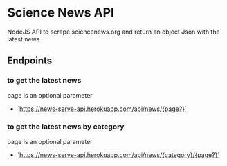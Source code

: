 # Science News API
NodeJS API to scrape sciencenews.org and return an object Json with the latest news.

## Endpoints

### to get the latest news
page is an optional parameter

- `https://news-serve-api.herokuapp.com/api/news/{page?}´

### to get the latest news by category
page is an optional parameter

- `https://news-serve-api.herokuapp.com/api/news/{category}/{page?}´
